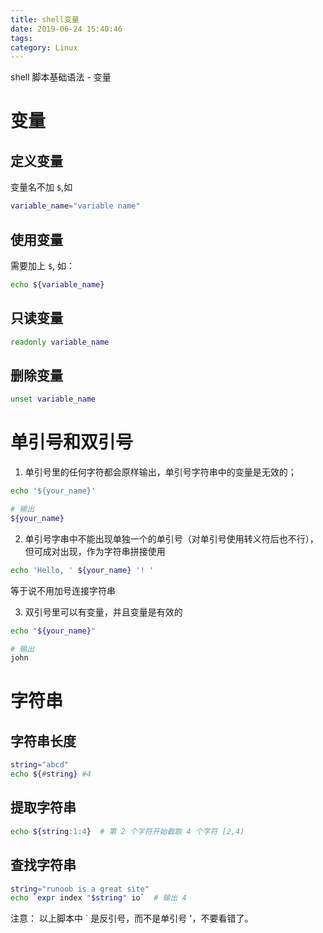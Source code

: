 ```yaml
---
title: shell变量
date: 2019-06-24 15:40:46
tags: 
category: Linux
---
```

shell 脚本基础语法 - 变量
<!-- more -->
# 变量
## 定义变量
变量名不加 `$`,如
```bash
variable_name="variable name"
```
## 使用变量
需要加上 `$`, 如：
```bash
echo ${variable_name}
```
## 只读变量
```bash
readonly variable_name
```
## 删除变量
```bash
unset variable_name
```
# 单引号和双引号
1. 单引号里的任何字符都会原样输出，单引号字符串中的变量是无效的；
```bash
echo '${your_name}'

# 输出
${your_name}
```
2. 单引号字串中不能出现单独一个的单引号（对单引号使用转义符后也不行），但可成对出现，作为字符串拼接使用
```bash
echo 'Hello, ' ${your_name} '! '
```
等于说不用加号连接字符串

3. 双引号里可以有变量，并且变量是有效的
```bash
echo "${your_name}"

# 输出
john
```
# 字符串
## 字符串长度
```bash
string="abcd"
echo ${#string} #4
```
## 提取字符串
```bash
echo ${string:1:4}  # 第 2 个字符开始截取 4 个字符 [2,4)
```
## 查找字符串
```bash
string="runoob is a great site"
echo `expr index "$string" io`  # 输出 4
```
注意： 以上脚本中 ` 是反引号，而不是单引号 '，不要看错了。

